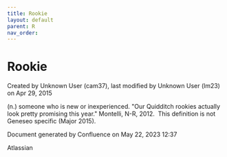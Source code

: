 ```yaml
---
title: Rookie
layout: default
parent: R
nav_order:
---
```


# Rookie

Created by  Unknown User (cam37), last modified by  Unknown User (lm23) on Apr 29, 2015

(n.) someone who is new or inexperienced. &quot;Our Quidditch rookies actually look pretty promising this year.&quot; Montelli, N-R, 2012.  This definition is not Geneseo specific (Major 2015).

Document generated by Confluence on May 22, 2023 12:37

Atlassian
